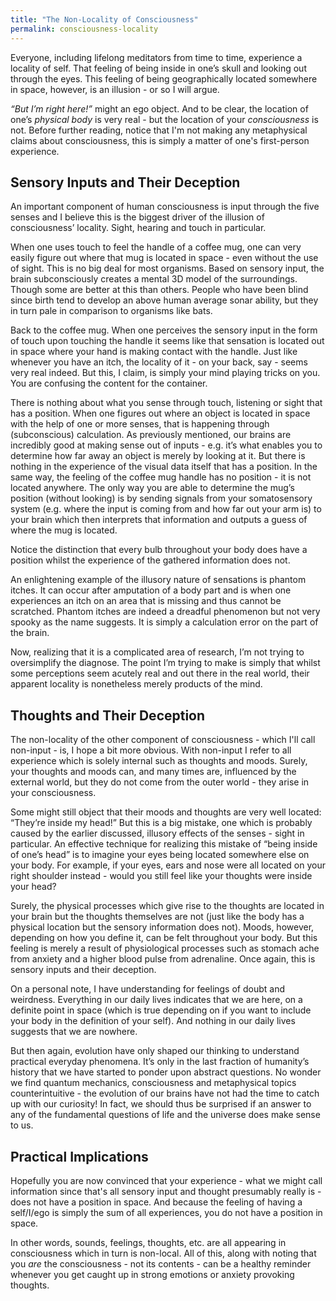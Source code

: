```yaml
---
title: "The Non-Locality of Consciousness"
permalink: consciousness-locality
---
```


Everyone, including lifelong meditators from time to time, experience a locality of self. That feeling of being inside in one’s skull and looking out through the eyes. This feeling of being geographically located somewhere in space, however, is an illusion - or so I will argue.

_“But I’m right here!”_ might an ego object. And to be clear, the location of one’s _physical body_ is very real - but the location of your _consciousness_ is not. Before further reading, notice that I'm not making any metaphysical claims about consciousness, this is simply a matter of one's first-person experience.

## Sensory Inputs and Their Deception

An important component of human consciousness is input through the five senses and I believe this is the biggest driver of the illusion of consciousness’ locality. Sight, hearing and touch in particular. 

When one uses touch to feel the handle of a coffee mug, one can very easily figure out where that mug is located in space - even without the use of sight. This is no big deal for most organisms. Based on sensory input, the brain subconsciously creates a mental 3D model of the surroundings. Though some are better at this than others. People who have been blind since birth tend to develop an above human average sonar ability, but they in turn pale in comparison to organisms like bats.

Back to the coffee mug. When one perceives the sensory input in the form of touch upon touching the handle it seems like that sensation is located out in space where your hand is making contact with the handle. Just like whenever you have an itch, the locality of it - on your back, say - seems very real indeed. But this, I claim, is simply your mind playing tricks on you. You are confusing the content for the container.

There is nothing about what you sense through touch, listening or sight that has a position. When one figures out where an object is located in space with the help of one or more senses, that is happening through (subconscious) calculation. As previously mentioned, our brains are incredibly good at making sense out of inputs - e.g. it’s what enables you to determine how far away an object is merely by looking at it. But there is nothing in the experience of the visual data itself that has a position. In the same way, the feeling of the coffee mug handle has no position - it is not located anywhere. The only way you are able to determine the mug’s position (without looking) is by sending signals from your somatosensory system (e.g. where the input is coming from and how far out your arm is) to your brain which then interprets that information and outputs a guess of where the mug is located.

Notice the distinction that every bulb throughout your body does have a position whilst the experience of the gathered information does not.

An enlightening example of the illusory nature of sensations is phantom itches. It can occur after amputation of a body part and is when one experiences an itch on an area that is missing and thus cannot be scratched. Phantom itches are indeed a dreadful phenomenon but not very spooky as the name suggests. It is simply a calculation error on the part of the brain. 

Now, realizing that it is a complicated area of research, I’m not trying to oversimplify the diagnose. The point I’m trying to make is simply that whilst some perceptions seem acutely real and out there in the real world, their apparent locality is nonetheless merely products of the mind.

## Thoughts and Their Deception

The non-locality of the other component of consciousness - which I'll call non-input - is, I hope a bit more obvious. With non-input I refer to all experience which is solely internal such as thoughts and moods. Surely, your thoughts and moods can, and many times are, influenced by the external world, but they do not come from the outer world - they arise in your consciousness.

Some might still object that their moods and thoughts are very well located: “They’re inside my head!” But this is a big mistake, one which is probably caused by the earlier discussed, illusory effects of the senses - sight in particular. An effective technique for realizing this mistake of “being inside of one’s head” is to imagine your eyes being located somewhere else on your body. For example, if your eyes, ears and nose were all located on your right shoulder instead - would you still feel like your thoughts were inside your head?

Surely, the physical processes which give rise to the thoughts are located in your brain but the thoughts themselves are not (just like the body has a physical location but the sensory information does not). Moods, however, depending on how you define it, can be felt throughout your body. But this feeling is merely a result of physiological processes such as stomach ache from anxiety and a higher blood pulse from adrenaline. Once again, this is sensory inputs and their deception.

On a personal note, I have understanding for feelings of doubt and weirdness. Everything in our daily lives indicates that we are here, on a definite point in space (which is true depending on if you want to include your body in the definition of your self). And nothing in our daily lives suggests that we are nowhere.

But then again, evolution have only shaped our thinking to understand practical everyday phenomena. It’s only in the last fraction of humanity’s history that we have started to ponder upon abstract questions. No wonder we find quantum mechanics, consciousness and metaphysical topics counterintuitive - the evolution of our brains have not had the time to catch up with our curiosity! In fact, we should thus be surprised if an answer to any of the fundamental questions of life and the universe does make sense to us.

## Practical Implications

Hopefully you are now convinced that your experience - what we might call information since that's all sensory input and thought presumably really is - does not have a position in space. And because the feeling of having a self/I/ego is simply the sum of all experiences, you do not have a position in space. 

In other words, sounds, feelings, thoughts, etc. are all appearing in consciousness which in turn is non-local. All of this, along with noting that you _are_ the consciousness - not its contents - can be a healthy reminder whenever you get caught up in strong emotions or anxiety provoking thoughts.
